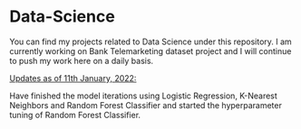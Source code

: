 # Data-Science
You can find my projects related to Data Science under this repository.
I am currently working on Bank Telemarketing dataset project and I will continue to push my work here on a daily basis.

<u>Updates as of 11th January, 2022:</u>

Have finished the model iterations using Logistic Regression, K-Nearest Neighbors and Random Forest Classifier and started the hyperparameter tuning of Random Forest Classifier.
